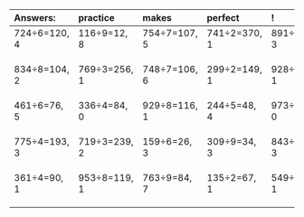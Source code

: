 | Answers: | practice | makes | perfect | ! |
| :--- | :--- | :--- | :--- | :--- |
| 724÷6=120, 4 | 116÷9=12, 8 | 754÷7=107, 5 | 741÷2=370, 1 | 891÷6=148, 3 | 
|   |   |   |   |   | 
|   |   |   |   |   | 
|   |   |   |   |   | 
| 834÷8=104, 2 | 769÷3=256, 1 | 748÷7=106, 6 | 299÷2=149, 1 | 928÷9=103, 1 | 
|   |   |   |   |   | 
|   |   |   |   |   | 
|   |   |   |   |   | 
| 461÷6=76, 5 | 336÷4=84, 0 | 929÷8=116, 1 | 244÷5=48, 4 | 973÷7=139, 0 | 
|   |   |   |   |   | 
|   |   |   |   |   | 
|   |   |   |   |   | 
| 775÷4=193, 3 | 719÷3=239, 2 | 159÷6=26, 3 | 309÷9=34, 3 | 843÷8=105, 3 | 
|   |   |   |   |   | 
|   |   |   |   |   | 
|   |   |   |   |   | 
| 361÷4=90, 1 | 953÷8=119, 1 | 763÷9=84, 7 | 135÷2=67, 1 | 549÷2=274, 1 | 
|   |   |   |   |   | 
|   |   |   |   |   | 
|   |   |   |   |   | 
